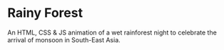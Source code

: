 # Rainy Forest

An HTML, CSS & JS animation of a wet rainforest night to celebrate the arrival of monsoon in South-East Asia.
